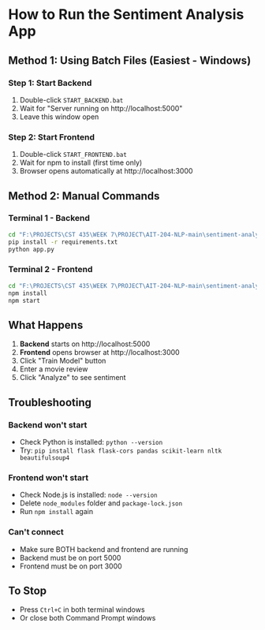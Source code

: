# How to Run the Sentiment Analysis App

## Method 1: Using Batch Files (Easiest - Windows)

### Step 1: Start Backend
1. Double-click `START_BACKEND.bat`
2. Wait for "Server running on http://localhost:5000"
3. Leave this window open

### Step 2: Start Frontend
1. Double-click `START_FRONTEND.bat`
2. Wait for npm to install (first time only)
3. Browser opens automatically at http://localhost:3000

## Method 2: Manual Commands

### Terminal 1 - Backend
```bash
cd "F:\PROJECTS\CST 435\WEEK 7\PROJECT\AIT-204-NLP-main\sentiment-analysis-app\backend"
pip install -r requirements.txt
python app.py
```

### Terminal 2 - Frontend
```bash
cd "F:\PROJECTS\CST 435\WEEK 7\PROJECT\AIT-204-NLP-main\sentiment-analysis-app\frontend"
npm install
npm start
```

## What Happens

1. **Backend** starts on http://localhost:5000
2. **Frontend** opens browser at http://localhost:3000
3. Click "Train Model" button
4. Enter a movie review
5. Click "Analyze" to see sentiment

## Troubleshooting

### Backend won't start
- Check Python is installed: `python --version`
- Try: `pip install flask flask-cors pandas scikit-learn nltk beautifulsoup4`

### Frontend won't start
- Check Node.js is installed: `node --version`
- Delete `node_modules` folder and `package-lock.json`
- Run `npm install` again

### Can't connect
- Make sure BOTH backend and frontend are running
- Backend must be on port 5000
- Frontend must be on port 3000

## To Stop

- Press `Ctrl+C` in both terminal windows
- Or close both Command Prompt windows
